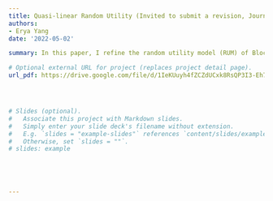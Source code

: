 ```yaml
---
title: Quasi-linear Random Utility (Invited to submit a revision, Journal of Economic Theory)
authors:
- Erya Yang
date: '2022-05-02'

summary: In this paper, I refine the random utility model (RUM) of Block and Marschak (1959) to represent stochastic choice data with quasi-linear types. In my framework, choices are observed across pairs of goods and money. The random quasi-linear utility function is identified uniquely in my model. This identification implies a unique social welfare aggregator that is consistent with the Pareto efficiency criteria. In general, the uniqueness of the quasi-linear tie-breaking rule is not guaranteed, but it can be obtained in a special case where the tie-breaking is uniform. I also characterize a special case where the set of possible types is binary. (A continuation under the same name was published as a joint paper, but there is still some novel material in this version that might be used later in a separate paper.)

# Optional external URL for project (replaces project detail page).
url_pdf: https://drive.google.com/file/d/1IeKUuyh4fZCZdUCxk8RsQP3I3-Eh7NEC/view?usp=sharing




# Slides (optional).
#   Associate this project with Markdown slides.
#   Simply enter your slide deck's filename without extension.
#   E.g. `slides = "example-slides"` references `content/slides/example-slides.md`.
#   Otherwise, set `slides = ""`.
# slides: example





---
```

